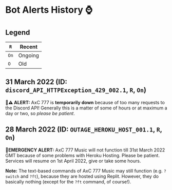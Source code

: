 # Bot Alerts History ⌚

## Legend
| `R`    |Recent  |
| ----   | ------- |
| `On`   | Ongoing |
| `O`    |  Old      |

## 31 March 2022 (ID: `discord_API_HTTPException_429_002.1`, `R`, `On`)
**🛑⚠️ ALERT:** AxC 777 is **temporarily down** because of too many requests to the Discord API! Generally this is a matter of some of hours or at maximum a day or two, so _please be patient_.


## 28 March 2022 (ID: `OUTAGE_HEROKU_HOST_001.1`, `R`, `On`) 
🚨**EMERGENCY ALERT:** AxC 777 Music will not function till 31st March 2022 GMT because of some problems with Heroku Hosting. Please be patient. Services will resume on 1st April 2022, give or take some hours.

**Note:** The text-based commands of AxC 777 Music may still function (e.g. `?switch` and `?ft`), because they are hosted using Replit. However, they do basically nothing (except for the `?ft` command, of course!).
